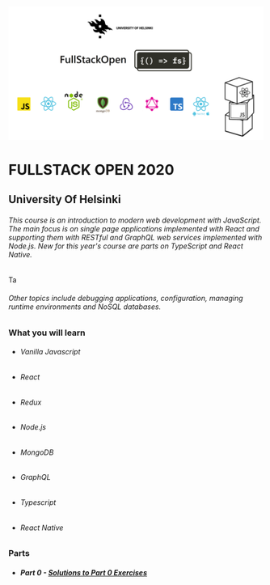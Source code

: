 <p align="center">
  <img src="Assets/FULLSTACKOPEN-LOGO.png" />
</p>

# FULLSTACK OPEN 2020
## University Of Helsinki

###### This course is an introduction to modern web development with JavaScript. The main focus is on single page applications implemented with React and supporting them with RESTful and GraphQL web services implemented with Node.js. New for this year's course are parts on TypeScript and React Native.
Ta

###### Other topics include debugging applications, configuration, managing runtime environments and NoSQL databases.

### What you will learn
* ###### Vanilla Javascript
* ###### React
* ###### Redux
* ###### Node.js
* ###### MongoDB
* ###### GraphQL
* ###### Typescript
* ###### React Native

### Parts
* ##### Part 0 - [Solutions to Part 0 Exercises](https://github.com/ArmantoArisRoutsis/FullStack-Open-2020/tree/main/part0)
